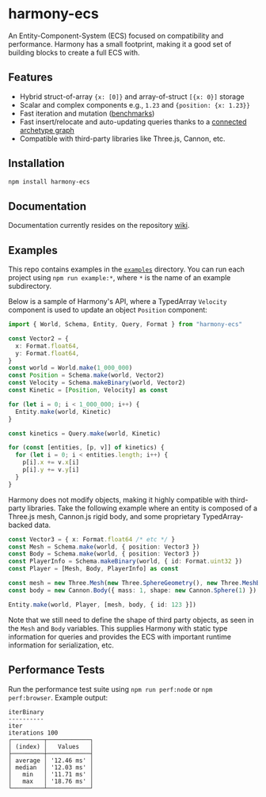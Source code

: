 # harmony-ecs

An Entity-Component-System (ECS) focused on compatibility and performance. Harmony has a small footprint, making it a good set of building blocks to create a full ECS with.

## Features

- Hybrid struct-of-array `{x: [0]}` and array-of-struct `[{x: 0}]` storage
- Scalar and complex components e.g., `1.23` and `{position: {x: 1.23}}`
- Fast iteration and mutation ([benchmarks](https://github.com/3mcd/ecs-benchmark/tree/harmony-ecs))
- Fast insert/relocate and auto-updating queries thanks to a [connected archetype graph](./graph.png)
- Compatible with third-party libraries like Three.js, Cannon, etc.

## Installation

```sh
npm install harmony-ecs
```

## Documentation

Documentation currently resides on the repository [wiki](https://github.com/3mcd/harmony-ecs/wiki).

## Examples

This repo contains examples in the [`examples`](./examples) directory. You can run each project using `npm run example:*`, where `*` is the name of an example subdirectory.

Below is a sample of Harmony's API, where a TypedArray `Velocity` component is used to update an object `Position` component:

```ts
import { World, Schema, Entity, Query, Format } from "harmony-ecs"

const Vector2 = {
  x: Format.float64,
  y: Format.float64,
}
const world = World.make(1_000_000)
const Position = Schema.make(world, Vector2)
const Velocity = Schema.makeBinary(world, Vector2)
const Kinetic = [Position, Velocity] as const

for (let i = 0; i < 1_000_000; i++) {
  Entity.make(world, Kinetic)
}

const kinetics = Query.make(world, Kinetic)

for (const [entities, [p, v]] of kinetics) {
  for (let i = 0; i < entities.length; i++) {
    p[i].x += v.x[i]
    p[i].y += v.y[i]
  }
}
```

Harmony does not modify objects, making it highly compatible with third-party libraries. Take the following example where an entity is composed of a Three.js mesh, Cannon.js rigid body, and some proprietary TypedArray-backed data.

```ts
const Vector3 = { x: Format.float64 /* etc */ }
const Mesh = Schema.make(world, { position: Vector3 })
const Body = Schema.make(world, { position: Vector3 })
const PlayerInfo = Schema.makeBinary(world, { id: Format.uint32 })
const Player = [Mesh, Body, PlayerInfo] as const

const mesh = new Three.Mesh(new Three.SphereGeometry(), new Three.MeshBasicMaterial())
const body = new Cannon.Body({ mass: 1, shape: new Cannon.Sphere(1) })

Entity.make(world, Player, [mesh, body, { id: 123 }])
```

Note that we still need to define the shape of third party objects, as seen in the `Mesh` and `Body` variables. This supplies Harmony with static type information for queries and provides the ECS with important runtime information for serialization, etc.

## Performance Tests

Run the performance test suite using `npm run perf:node` or `npm perf:browser`. Example output:

```
iterBinary
----------
iter
iterations 100
┌─────────┬────────────┐
│ (index) │   Values   │
├─────────┼────────────┤
│ average │ '12.46 ms' │
│ median  │ '12.03 ms' │
│   min   │ '11.71 ms' │
│   max   │ '18.76 ms' │
└─────────┴────────────┘
```
